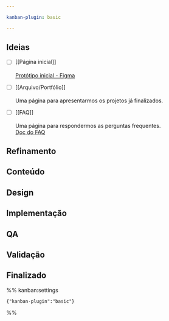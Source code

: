 ```yaml
---

kanban-plugin: basic

---
```


## Ideias

- [ ] [[Página inicial]]<br><br>[Protótipo inicial - Figma](https://www.figma.com/proto/X8CaCrDtzNaEsGLOqz8uTE/Ideia-para-o-site---GTRR?node-id=2%3A2&scaling=min-zoom&page-id=0%3A1&starting-point-node-id=2%3A2)
- [ ] [[Arquivo/Portfólio]]<br><br>Uma página para apresentarmos os projetos já finalizados.
- [ ] [[FAQ]]<br><br>Uma página para respondermos as perguntas frequentes.<br>[Doc do FAQ](https://docs.google.com/document/d/1tmOVxNAVd6S0g5XSwaq3HbfX9nnTT6W2nap9g0rAg20/edit?usp=sharing)


## Refinamento



## Conteúdo



## Design



## Implementação



## QA



## Validação



## Finalizado





%% kanban:settings
```
{"kanban-plugin":"basic"}
```
%%